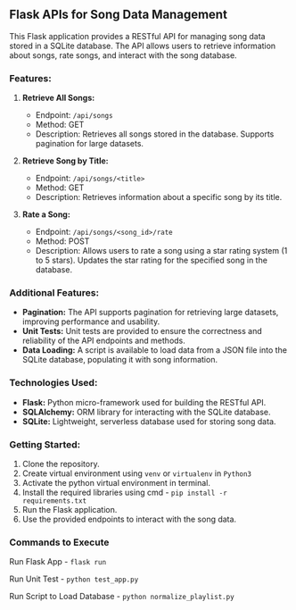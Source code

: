 ## Flask APIs for Song Data Management

This Flask application provides a RESTful API for managing song data stored in a SQLite database. The API allows users to retrieve information about songs, rate songs, and interact with the song database.

### Features:

1. **Retrieve All Songs:**

   - Endpoint: `/api/songs`
   - Method: GET
   - Description: Retrieves all songs stored in the database. Supports pagination for large datasets.
2. **Retrieve Song by Title:**

   - Endpoint: `/api/songs/<title>`
   - Method: GET
   - Description: Retrieves information about a specific song by its title.
3. **Rate a Song:**

   - Endpoint: `/api/songs/<song_id>/rate`
   - Method: POST
   - Description: Allows users to rate a song using a star rating system (1 to 5 stars). Updates the star rating for the specified song in the database.

### Additional Features:

- **Pagination:** The API supports pagination for retrieving large datasets, improving performance and usability.
- **Unit Tests:** Unit tests are provided to ensure the correctness and reliability of the API endpoints and methods.
- **Data Loading:** A script is available to load data from a JSON file into the SQLite database, populating it with song information.

### Technologies Used:

- **Flask:** Python micro-framework used for building the RESTful API.
- **SQLAlchemy:** ORM library for interacting with the SQLite database.
- **SQLite:** Lightweight, serverless database used for storing song data.

### Getting Started:

1. Clone the repository.
2. Create virtual environment using `venv` or `virtualenv` in `Python3`
3. Activate the python virtual environment in terminal.
4. Install the required libraries using cmd - `pip install -r requirements.txt    `
5. Run the Flask application.
6. Use the provided endpoints to interact with the song data.

### Commands to Execute

Run Flask App - `flask run`

Run Unit Test - `python test_app.py`

Run Script to Load Database - `python normalize_playlist.py`
